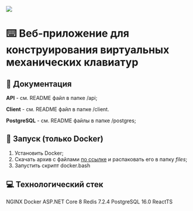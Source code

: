 <img src="https://github.com/tovDmitrij/keyboards/blob/main/docs/preview.jpeg" />

# :keyboard: Веб-приложение для конструирования виртуальных механических клавиатур

## :notebook: Документация
**API** - см. README файл в папке /api;

**Client** - см. README файл в папке /client.

**PostgreSQL** - см. README файлы в папке /postgres;

## :rocket: Запуск (только Docker)
1. Установить Docker;
2. Скачать архив с файлами [по ссылке](https://drive.google.com/file/d/1Id3OXdBQeUQqE8rKkgnQrbqrdmIlZ7qY/view?usp=sharing) и распаковать его в папку *files*;
3. Запустить скрипт docker.bash

## :computer: Технологический стек
NGINX
Docker
ASP.NET Core 8
Redis 7.2.4
PostgreSQL 16.0
ReactTS